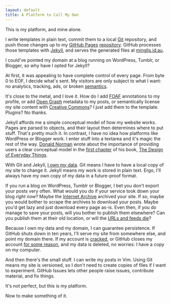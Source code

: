 ```yaml
---
layout: default
title: A Platform to Call My Own
---
```


This is my platform, and mine alone.

I write templates in plain text, commit them to a local [Git](http://git-scm.com) repository, and push those changes up to my [GitHub Pages](http://pages.github.com/) [repository](https://github.com/zenmunki/zenmunki.github.io). GitHub processes those templates with [Jekyll](https://github.com/mojombo/jekyll/), and serves the generated files at [minglis.id.au](http://minglis.id.au).

I could've pointed my domain at a blog running on WordPress, Tumblr, or Blogger, so why have I opted for Jekyll?

At first, it was appealing to have complete control of every page. From byte 0 to EOF, I decide what's sent. My visitors are only subject to what I want: no analytics, tracking, ads, or broken [semantics](https://en.wikipedia.org/wiki/Semantic_web).

It's close to the metal, and I love it. How do I add [FOAF](http://xmlns.com/foaf/spec/) annotations to my profile, or add [Open Graph](http://ogp.me/) metadata to my posts, or semantically license my site content with [Creative Commons](https://creativecommons.org/licenses/by/3.0/)? I just add them to the template. Plugins? No thanks.

Jekyll affords me a simple conceptual model of how my website works. Pages are parsed to objects, and their layout then determines where to put stuff. That's pretty much it. In contrast, I have no idea how platforms like WordPress or Blogger work. I enter stuff into a textarea and it's magic the rest of the way. [Donald Norman](http://www.jnd.org/) wrote about the importance of providing users a clear conceptual model in the [first chapter](http://www.sharritt.com/CISHCIExam/norman.html#1) of his book, [The Design of Everyday Things](https://en.wikipedia.org/wiki/The_Design_of_Everyday_Things).

With Git and Jekyll, [I own my data](http://www.ironfroggy.com/on/web-data-ownership/owning-your-cloud-data). Git means I have to have a local copy of my site to change it. Jekyll means my work is stored in plain text. Ergo, I'll always have my own copy of my data in a future-proof format.

If you run a blog on WordPress, Tumblr or Blogger, I bet you don't export your posts very often. What would you do if your service took down your blog *right now*? Maybe the [Internet Archive](https://archive.org) archived your site. If so, maybe you would bother to scrape the archives to download your posts. Maybe you'd get lazy and just download every page as-is. Even then, if you do manage to save your posts, will you bother to publish them elsewhere? Can you publish them at their old location, or will the [URLs and feeds die](http://www.w3.org/Provider/Style/URI.html)?

Because I own my data and my domain, I can guarantee persistence. If GitHub shuts down in ten years, I'll serve my site from somewhere else, and point my domain there. If my account is [cracked](http://catb.org/jargon/html/C/cracker.html), or GitHub closes my account [for some reason](https://help.github.com/articles/github-terms-of-service), and my data is deleted, no worries: I have a copy on my computer.

And then there's the small stuff. I can write my posts in Vim. Using Git means my site is versioned, so I don't need to create copies of files if I want to experiment. GitHub Issues lets other people raise issues, contribute material, and fix things.

It's not perfect, but this is my platform.

Now to make something of it.
